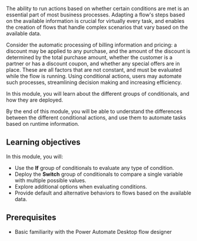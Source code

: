 The ability to run actions based on whether certain conditions are met is an essential part of most business processes. Adapting a flow's steps based on the available information is crucial for virtually every task, and enables the creation of flows that handle complex scenarios that vary based on the available data.

Consider the automatic processing of billing information and pricing: a discount may be applied to any purchase, and the amount of the discount is determined by the total purchase amount, whether the customer is a partner or has a discount coupon, and whether any special offers are in place. These are all factors that are not constant, and must be evaluated while the flow is running. Using conditional actions, users may automate such processes, streamlining decision making and increasing efficiency.

In this module, you will learn about the different groups of conditionals, and how they are deployed.

By the end of this module, you will be able to understand the differences between the different conditional actions, and use them to automate tasks based on runtime information.

## Learning objectives

In this module, you will:

* Use the **If** group of conditionals to evaluate any type of condition.
* Deploy the **Switch** group of conditionals to compare a single variable with multiple possible values.
* Explore additional options when evaluating conditions.
* Provide default and alternative behaviors to flows based on the available data.

## Prerequisites

* Basic familiarity with the Power Automate Desktop flow designer
